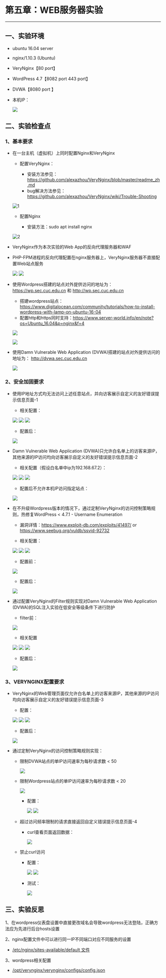 # 第五章：WEB服务器实验


----------

## 一、实验环境

* ubuntu 16.04 server 
* nginx/1.10.3 (Ubuntu) 
* VeryNginx【80 port】
* WordPress 4.7【8082 port 443 port】
* DVWA【8080 port 】
* 本机IP：

	![](https://i.imgur.com/cSAYM1i.jpg)

## 二、实验检查点

### 1、基本要求

* 在一台主机（虚拟机）上同时配置Nginx和VeryNginx

	* 配置VeryNginx：
	
		* 安装方法参见：https://github.com/alexazhou/VeryNginx/blob/master/readme_zh.md
		* bug解决方法参见：https://github.com/alexazhou/VeryNginx/wiki/Trouble-Shooting

	![1](https://i.imgur.com/0fobBlU.jpg)

	
	* 配置Nginx
	
		* 安装方法：sudo apt install nginx

	![2](https://i.imgur.com/23gmFzF.jpg)


* VeryNginx作为本次实验的Web App的反向代理服务器和WAF
* PHP-FPM进程的反向代理配置在nginx服务器上，VeryNginx服务器不直接配置Web站点服务

	![](https://i.imgur.com/1KIcvb6.jpg)
	![](https://i.imgur.com/ABOmjdw.jpg)

* 使用Wordpress搭建的站点对外提供访问的地址为： https://wp.sec.cuc.edu.cn 和 http://wp.sec.cuc.edu.cn
	* 搭建wordpress站点：https://www.digitalocean.com/community/tutorials/how-to-install-wordpress-with-lamp-on-ubuntu-16-04
	* 配置http和https同时支持：https://www.server-world.info/en/note?os=Ubuntu_16.04&p=nginx&f=4

	![](https://i.imgur.com/s1RaP0o.jpg)
	
	![](https://i.imgur.com/gb1RYQ2.jpg)

* 使用Damn Vulnerable Web Application (DVWA)搭建的站点对外提供访问的地址为： http://dvwa.sec.cuc.edu.cn

	![](https://i.imgur.com/M3veEa2.jpg)

### 2、安全加固要求

* 使用IP地址方式均无法访问上述任意站点，并向访客展示自定义的友好错误提示信息页面-1

	* 相关配置：
	
	![](https://i.imgur.com/I4Y1aad.jpg)
	![](https://i.imgur.com/hPd4DAx.jpg)
	![](https://i.imgur.com/NKzCLZw.jpg)

	* 配置后：
	
	![](https://i.imgur.com/t4U7rs2.jpg)

* Damn Vulnerable Web Application (DVWA)只允许白名单上的访客来源IP，其他来源的IP访问均向访客展示自定义的友好错误提示信息页面-2


	* 相关配置（假设白名单中ip为192.168.67.2）：
	
	![](https://i.imgur.com/Rg9fE3m.jpg)
	![](https://i.imgur.com/W5vgWgE.jpg)
	![](https://i.imgur.com/8QtmtNO.jpg)

	* 配置后不允许本机IP访问指定站点：
	
	![](https://i.imgur.com/WFqFC1F.jpg)
	
* 在不升级Wordpress版本的情况下，通过定制VeryNginx的访问控制策略规则，热修复WordPress < 4.7.1 - Username Enumeration

	* 漏洞详情：https://www.exploit-db.com/exploits/41497/ or https://www.seebug.org/vuldb/ssvid-92732

	* 相关配置：
	
	![](https://i.imgur.com/g6OybOK.jpg)
	![](https://i.imgur.com/gT9hbK0.jpg)
	![](https://i.imgur.com/iKllcIC.jpg)

	* 配置前：
	
	![](https://i.imgur.com/ElyMm0e.jpg)

	* 配置后：
	
	![](https://i.imgur.com/Tain6Ch.jpg)

* 通过配置VeryNginx的Filter规则实现对Damn Vulnerable Web Application (DVWA)的SQL注入实验在低安全等级条件下进行防护

	* filter前：
	
	![](https://i.imgur.com/dHY2BQ4.jpg)

	* 相关配置

	![](https://i.imgur.com/yStROwV.jpg)
	![](https://i.imgur.com/62NJeJC.jpg)
	![](https://i.imgur.com/NcSpbsX.jpg)

	* 配置后：
	
	![](https://i.imgur.com/W1EDnc5.jpg)

### 3、VERYNGINX配置要求

* VeryNginx的Web管理页面仅允许白名单上的访客来源IP，其他来源的IP访问均向访客展示自定义的友好错误提示信息页面-3

	* 配置：
	
	![](https://i.imgur.com/R6x6Odf.jpg)
	![](https://i.imgur.com/dmwCmwZ.jpg)
	![](https://i.imgur.com/feK98Y7.jpg)

	* 配置后：

	![](https://i.imgur.com/zdphRVQ.jpg)

* 通过定制VeryNginx的访问控制策略规则实现：

	* 限制DVWA站点的单IP访问速率为每秒请求数 < 50

		![](https://i.imgur.com/yGexKWQ.jpg)

	* 限制Wordpress站点的单IP访问速率为每秒请求数 < 20
	
		![](https://i.imgur.com/mf1zwW8.jpg)

		* 配置：

			![](https://i.imgur.com/Hu0Ea0t.jpg)
			![](https://i.imgur.com/xJERHul.jpg)


	* 超过访问频率限制的请求直接返回自定义错误提示信息页面-4
	
		* curl查看页面返回数据：
		
			![](https://i.imgur.com/Ivs0B4X.jpg)

	* 禁止curl访问
	
		*	配置：
		
			![](https://i.imgur.com/1zISZRV.jpg)
			![](https://i.imgur.com/15evHWv.jpg)

		* 测试：

			![](https://i.imgur.com/EWv2Zql.jpg)

## 三、实验反思

1、在wordpress仪表盘设置中直接更改域名会导致wordpress无法登陆，正确方法应为先进行后台hosts设置

2、nginx配置文件中可以进行同一IP不同端口对应不同服务的设置

* [/etc/nginx/sites-available/default 文件](/实验五/file/default)

3、wordpress相关配置

* [/opt/verynginx/verynginx/configs/config.json](/实验五/file/config.json)